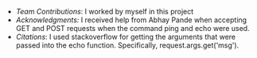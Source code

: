 * *Team Contributions*: I worked by myself in this project
* *Acknowledgments:* I received help from Abhay Pande when accepting GET and POST requests when the command ping and echo were used.
* *Citations*: I used stackoverflow for getting the arguments that were passed into the echo function. Specifically, request.args.get('msg').
